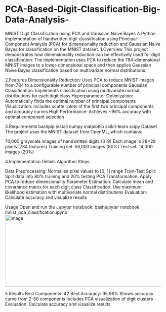 # PCA-Based-Digit-Classification-Big-Data-Analysis-
MNIST Digit Classification using PCA and Gaussian Naive Bayes
A Python implementation of handwritten digit classification using Principal Component Analysis (PCA) for dimensionality reduction and Gaussian Naive Bayes for classification on the MNIST dataset.
1.Overview
This project demonstrates how dimensionality reduction can be effectively used for digit classification. The implementation uses PCA to reduce the 784-dimensional MNIST images to a lower-dimensional space and then applies Gaussian Naive Bayes classification based on multivariate normal distributions.

2.Features
Dimensionality Reduction: Uses PCA to reduce MNIST images from 784 to a configurable number of principal components
Gaussian Classification: Implements classification using multivariate normal distributions for each digit class
Hyperparameter Optimization: Automatically finds the optimal number of principal components
Visualization: Includes scatter plots of the first two principal components and accuracy curves
High Performance: Achieves ~96% accuracy with optimal component selection

3.Requirements
bashpip install numpy matplotlib scikit-learn scipy
Dataset
The project uses the MNIST dataset from OpenML, which contains:

70,000 grayscale images of handwritten digits (0-9)
Each image is 28×28 pixels (784 features)
Training set: 56,000 images (80%)
Test set: 14,000 images (20%)

4.Implementation Details
Algorithm Steps

Data Preprocessing: Normalize pixel values to [0, 1] range
Train-Test Split: Split data into 80% training and 20% testing
PCA Transformation: Apply PCA to reduce dimensionality
Parameter Estimation: Calculate mean and covariance matrix for each digit class
Classification: Use maximum likelihood estimation with multivariate normal distributions
Evaluation: Calculate accuracy and visualize results

Usage
Open and run the Jupyter notebook:
bashjupyter notebook mnist_pca_classification.ipynb
<img width="809" height="231" alt="image" src="https://github.com/user-attachments/assets/a98ab986-52a4-445b-b9c7-d5c5eb6ee508" />

5.Results
Best Components: 42
Best Accuracy: 95.96%
Shows accuracy curve from 2-50 components
Includes PCA visualization of digit clusters
Evaluation: Calculate accuracy and visualize results


